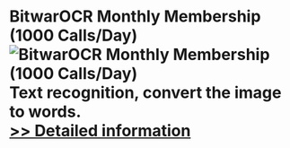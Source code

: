# BitwarOCR Monthly Membership (1000 Calls/Day)<br />![BitwarOCR Monthly Membership (1000 Calls/Day)](https://mycommerce.akamaized.net/api/pimages/P300986658/BIG/300986658.PNG)<br />Text recognition, convert the image to words.<br />[>> Detailed information](https://secure.shareit.com/shareit/product.html?productid=300986658&affiliateid=200057808)